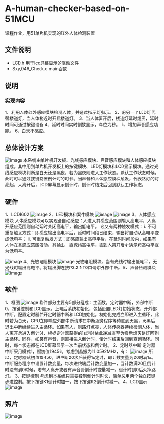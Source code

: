 # A-human-checker-based-on-51MCU
课程作业，用51单片机实现的红外人体检测装置
## 文件说明
* LCD.h 用于lcd屏幕显示的驱动文件
* Sxy_046_Check.c main函数
## 说明
### 实现内容
1、利用人体红外感应模块检测人体，并通过指示灯指示。
2、用另一个LED灯代替楼道灯，当人体接近时开启楼道灯。
3、当人体离开后，楼道灯延时熄灭，延时时间可通过按键设备
4、延时时间实时倒数显示，单位为秒。
5、增加声音感应功能。
6、白天不感应。
## 总体设计方案
![image](https://github.com/AcidFish12/A-human-checker-based-on-51MCU/assets/75008732/e6adf254-7bfe-4c08-bc57-46005dc7351b)
本系统由单片机开发板、光线感应模块、声音感应模块和人体感应模块组成。其中用到单片机开发板上的按键模块、LED灯模块和LCD显示模块。通过光线感应模块判断是白天还是黑夜，若为黑夜则进入工作状态。默认工作状态时候，此时可以通过按键设置倒计时的时长。当声音和人体感应模块触发，代表路灯的灯亮起，人离开后，LCD屏幕显示倒计时，倒计时结束后回到默认工作状态。
## 硬件
1、LCD1602
![image](https://github.com/AcidFish12/A-human-checker-based-on-51MCU/assets/75008732/054f6587-c993-4354-8019-f2fb47cee443)
2、LED模块和案件模块
![image](https://github.com/AcidFish12/A-human-checker-based-on-51MCU/assets/75008732/a33860df-fcc6-4d85-ae14-860a390e87c4)
![image](https://github.com/AcidFish12/A-human-checker-based-on-51MCU/assets/75008732/466b3222-d63b-4759-a60c-5ed14cfc1fa9)
3、人体感应模块
人体感应模块可以实现全自动感应：人进入其感应范围则输入高电平，人离开感应范围则自动延时关闭高电平，输出低电平。
它又有两种触发模式：
i.	不可重复触发方式：即感应输出高电平后，延时时间段已结束，输出将自动从高电平变成低电平；
ii.	可重复触发方式：即感应输出高电平后，在延时时间段内，如果有人体在其感应范围活动，其输出一直保持高电平，直到人离开后才演示将高电平变为低电平。

![image](https://github.com/AcidFish12/A-human-checker-based-on-51MCU/assets/75008732/0dab00a4-03dd-496f-9051-163105a04717)
4、光敏电阻模块
![image](https://github.com/AcidFish12/A-human-checker-based-on-51MCU/assets/75008732/554a46c9-ef68-434d-bedf-1359b7c0c38d)
光敏电阻模块，当有光线时输出低电平，无光线时输出高电平。将输出脚连接P3.2INT0口请求外部中断。
5、声音检测模块
![image](https://github.com/AcidFish12/A-human-checker-based-on-51MCU/assets/75008732/7b1a2931-cc25-400b-84a3-f5f6d5467f4a)
## 软件
1、框图
![image](https://github.com/AcidFish12/A-human-checker-based-on-51MCU/assets/75008732/739d0d4c-515a-4199-8962-9c2c77b95fe3)
软件部分主要有5部分组成：主函数，定时器中断，外部中断0，按键控制和LCD显示。上电后系统初始化，包括设置LED灯初始状态，开外部中断，配置定时器并开定时器中断和LCD初始化。初始化完成立即进入主循环，此时若为白天，CPU立即响应外部中断请求在中断服务程序等待直到天黑，天黑后退出中断继续进入主循环。如果有人，则路灯点亮，人体传感器持续检测人体，当人离开后进入倒计时，根据定时器获得的1s定时依此递减直至为零后熄灭路灯回到主循环。同样，如果有声音，则直接进入倒计时，倒计时结束后回到查询循环。同时，每个状态都在LCD屏幕显示一次当前状态和倒计时。
2、定时器中断
定时器中断采用模式1，赋初值19456。考虑到晶振为11.0592MHz，有：
 ![image](https://github.com/AcidFish12/A-human-checker-based-on-51MCU/assets/75008732/2af9dee4-1ebc-4c89-ad17-bde98dea50f0)
所以，定时器赋初值19456，进中断20次后获得1s定时，即计数变量为20时满1s。中断服务程序中设置计数变量，每次进终端后计数变量加一，当计数满20且倒计时没有到0时候，若有人离开或者有声音则倒计时变量减一。倒计时到0后灭掉路灯。
3、按键控制
考虑到本系统只需要控制倒计时时长，简单采用两个独立按键步进控制。按下按键K1倒计时加一，按下按键K2倒计时减一。
4、LCD显示
![image](https://github.com/AcidFish12/A-human-checker-based-on-51MCU/assets/75008732/5e469ee7-b313-486a-b04d-54a05830b78d)
## 照片
![image](https://github.com/AcidFish12/A-human-checker-based-on-51MCU/assets/75008732/c109b89b-a4eb-4f72-b2b1-ef7d1ffddbf3)






